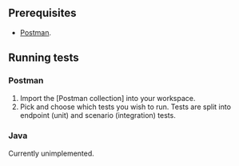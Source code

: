 ## Prerequisites

- [Postman](https://www.postman.com/downloads/).

## Running tests

### Postman

1. Import the [Postman collection] into your workspace.
2. Pick and choose which tests you wish to run. Tests are split into endpoint (unit) and scenario (integration) tests.

### Java

Currently unimplemented.
